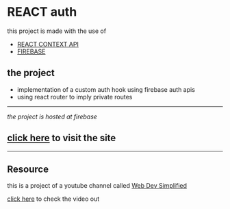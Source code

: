 # REACT auth

this project is made with the use of

- [REACT CONTEXT API](https://reactjs.org/docs/context.html)
- [FIREBASE](https://firebase.google.com/)

## the project

- implementation of a custom auth hook using firebase auth apis
- using react router to imply private routes

---

_the project is hosted at firebase_

## [click here](https://reactauth-64497.web.app) to visit the site

---

## Resource

this is a project of a youtube channel called [Web Dev Simplified](https://www.youtube.com/channel/UCFbNIlppjAuEX4znoulh0Cw)

[click here](https://www.youtube.com/watch?v=PKwu15ldZ7k) to check the video out
